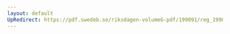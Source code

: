 ```yaml
---
layout: default
UpRedirect: https://pdf.swedeb.se/riksdagen-volumeG-pdf/199091/reg_199091/reg_199091_1066.pdf
---
```

